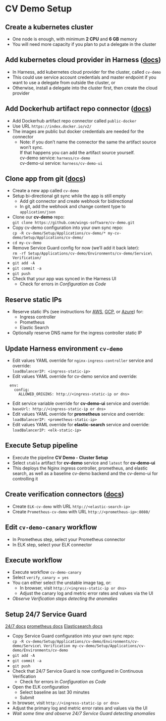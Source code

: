 # CV Demo Setup

## Create a kubernetes cluster
- One node is enough, with minimum **2 CPU** and **6 GB** memory
- You will need more capacity if you plan to put a delegate in the cluster

## Add kubernetes cloud provider in Harness ([docs](https://docs.harness.io/article/whwnovprrb-cloud-providers#kubernetes_cluster))
- In Harness, add kubernetes cloud provider for the cluster, called `cv-demo`
- This could use service account credentials and master endpoint if you want to use a delegate from outside the cluster, or
- Otherwise, install a delegate into the cluster first, then create the cloud provider

## Add Dockerhub artifact repo connector ([docs](https://docs.harness.io/article/tdj2ghkqb0-add-docker-registry-artifact-servers))
- Add Dockerhub artifact repo connector called `public-docker`
- Use URL `https://index.docker.io/v2/`
- The images are public but docker credentials are needed for the connector
  - Note: if you don’t name the connector the same the artifact source won’t sync.<br>
    If that happens you can add the artifact source yourself.<br>
    cv-demo service: `harness/cv-demo`<br>
    cv-demo-ui service: `harness/cv-demo-ui`

## Clone app from git ([docs](https://docs.harness.io/article/ay9hlwbgwa-add-source-repo-providers))
- Create a new app called `cv-demo`
- Setup bi-directional git sync while the app is still empty
  - Add git connector and create webhook for bidirectional
  - In git, add the webhook and change content type to `application/json`
- Clone our **cv-demo** repo:<br>
  `git clone https://github.com/wings-software/cv-demo.git`
- Copy cv-demo configuration into your own sync repo:<br>
  `cp -R cv-demo/Setup/Applications/cv-demo/* my-cv-demo/Setup/Applications/cv-demo/`
- `cd my-cv-demo`
- Remove Service Guard config for now (we’ll add it back later):<br>
  `rm -rf Setup/Applications/cv-demo/Environments/cv-demo/Service\ Verification/`
- `git add -A`
- `git commit -a`
- `git push`
- Check that your app was synced in the Harness UI
  - Check for errors in *Configuration as Code*

## Reserve static IPs
- Reserve static IPs (see instructions for [AWS](https://docs.aws.amazon.com/AWSEC2/latest/UserGuide/elastic-ip-addresses-eip.html#using-instance-addressing-eips-allocating), [GCP](https://cloud.google.com/compute/docs/ip-addresses/reserve-static-external-ip-address#reserve_new_static), or [Azure](https://docs.microsoft.com/en-us/azure/virtual-network/virtual-network-public-ip-address#create-a-public-ip-address)) for:
  - Ingress controller
  - Prometheus
  - Elastic Search
- Optionally reserve DNS name for the ingress controller static IP

## Update Harness environment `cv-demo`
- Edit values YAML override for `nginx-ingress-controller` service and override:<br>
	`loadBalancerIP: <ingress-static-ip>`
- Edit values YAML override for cv-demo service and override:<br>
```
  env:
    config:
      ALLOWED_ORIGINS: http://<ingress-static-ip or dns>
```
- Edit service variable override for **cv-demo-ui** service and override:<br>
	`baseUrl: http://<ingress-static-ip or dns>`
- Edit values YAML override for **prometheus** service and override:<br>
	`loadBalancerIP: <prometheus-static-ip>`
- Edit values YAML override for **elastic-search** service and override:<br>
	`loadBalancerIP: <elk-static-ip>`

## Execute Setup pipeline
- Execute the pipeline **CV Demo - Cluster Setup**
- Select `stable` artifact for **cv-demo** service and `latest` for **cv-demo-ui**
- This deploys the Nginx ingress controller, prometheus, and elastic search, as well as a baseline cv-demo backend and the cv-demo-ui for controlling it

## Create verification connectors ([docs](https://docs.harness.io/article/r6ut6tldy0-verification-providers))
- Create `ELK-cv-demo` with URL `http://<elastic-search-ip>`
- Create `Prometheus-cv-demo` with URL `http://<prometheus-ip>:8080/`

## Edit `cv-demo-canary` workflow
- In Prometheus step, select your Prometheus connector
- In ELK step, select your ELK connector

## Execute workflow
- Execute workflow `cv-demo-canary`
- Select `verify_canary = yes`
- You can either select the unstable image tag, or:
  - In browser, visit `http://<ingress-static-ip or dns>`
  - Adjust the canary log and metric error rates and values via the UI
- *Observe Verification steps detecting the anomalies*

## Setup 24/7 Service Guard 
[24/7 docs](https://docs.harness.io/article/dajt54pyxd-24-7-service-guard-overview)
[prometheus docs](https://docs.harness.io/article/i9d01kf32g-2-24-7-service-guard-for-prometheus)
[Elasticsearch docs](https://docs.harness.io/article/564doloeuq-2-24-7-service-guard-for-elasticsearch)

- Copy Service Guard configuration into your own sync repo:<br>
  `cp -R cv-demo/Setup/Applications/cv-demo/Environments/cv-demo/Service\ Verification my-cv-demo/Setup/Applications/cv-demo/Environments/cv-demo`
- `git add -A`
- `git commit -a`
- `git push`
- Check that 24/7 Service Guard is now configured in Continuous Verification
  - Check for errors in *Configuration as Code*
- Open the ELK configuration
  - Select baseline as last 30 minutes
  - Submit
- In browser, visit `http://<ingress-static-ip or dns>`
- Adjust the primary log and metric error rates and values via the UI
- *Wait some time and observe 24/7 Service Guard detecting anomalies*


